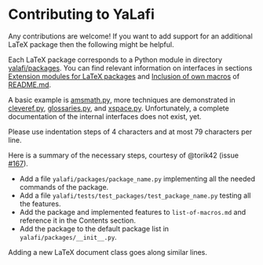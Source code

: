 
# Contributing to YaLafi

Any contributions are welcome!
If you want to add support for an additional LaTeX package then the following
might be helpful.

Each LaTeX package corresponds to a Python module in directory
[yalafi/packages](yalafi/packages).
You can find relevant information on interfaces in sections
[Extension modules for LaTeX packages](README.md#extension-modules-for-latex-packages)
and
[Inclusion of own macros](README.md#inclusion-of-own-macros)
of [README.md](README.md).

A basic example is [amsmath.py](yalafi/packages/amsmath.py),
more techniques are demonstrated in
[cleveref.py](yalafi/packages/cleveref.py),
[glossaries.py](yalafi/packages/glossaries.py), and
[xspace.py](yalafi/packages/xspace.py).
Unfortunately, a complete documentation of the internal interfaces does not
exist, yet.

Please use indentation steps of 4 characters and at most 79 characters per
line.

Here is a summary of the necessary steps, courtesy of @torik42
(issue [#167](../../issues/167)).

- Add a file `yalafi/packages/package_name.py` implementing all the needed
  commands of the package.
- Add a file `yalafi/tests/test_packages/test_package_name.py` testing all the
  features.
- Add the package and implemented features to `list-of-macros.md` and
  reference it in the Contents section.
- Add the package to the default package list in `yalafi/packages/__init__.py`.

Adding a new LaTeX document class goes along similar lines.

